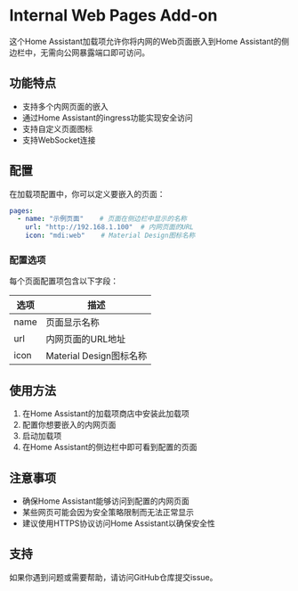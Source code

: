 # Internal Web Pages Add-on

这个Home Assistant加载项允许你将内网的Web页面嵌入到Home Assistant的侧边栏中，无需向公网暴露端口即可访问。

## 功能特点

- 支持多个内网页面的嵌入
- 通过Home Assistant的ingress功能实现安全访问
- 支持自定义页面图标
- 支持WebSocket连接

## 配置

在加载项配置中，你可以定义要嵌入的页面：

```yaml
pages:
  - name: "示例页面"    # 页面在侧边栏中显示的名称
    url: "http://192.168.1.100"  # 内网页面的URL
    icon: "mdi:web"    # Material Design图标名称
```

### 配置选项

每个页面配置项包含以下字段：

| 选项 | 描述 |
|------|------|
| name | 页面显示名称 |
| url | 内网页面的URL地址 |
| icon | Material Design图标名称 |

## 使用方法

1. 在Home Assistant的加载项商店中安装此加载项
2. 配置你想要嵌入的内网页面
3. 启动加载项
4. 在Home Assistant的侧边栏中即可看到配置的页面

## 注意事项

- 确保Home Assistant能够访问到配置的内网页面
- 某些网页可能会因为安全策略限制而无法正常显示
- 建议使用HTTPS协议访问Home Assistant以确保安全性

## 支持

如果你遇到问题或需要帮助，请访问GitHub仓库提交issue。 
